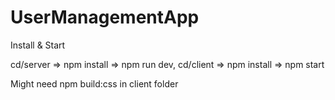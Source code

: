 # UserManagementApp

Install & Start

cd/server => npm install => npm run dev, 
cd/client => npm install => npm start

Might need npm build:css in client folder
